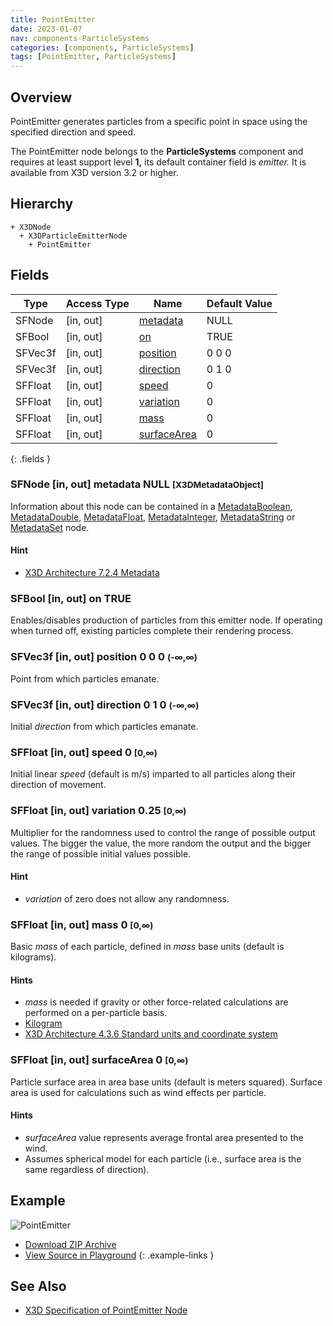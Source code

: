 ```yaml
---
title: PointEmitter
date: 2023-01-07
nav: components-ParticleSystems
categories: [components, ParticleSystems]
tags: [PointEmitter, ParticleSystems]
---
```

<style>
.post h3 {
  word-spacing: 0.2em;
}
</style>

## Overview

PointEmitter generates particles from a specific point in space using the specified direction and speed.

The PointEmitter node belongs to the **ParticleSystems** component and requires at least support level **1,** its default container field is *emitter.* It is available from X3D version 3.2 or higher.

## Hierarchy

```
+ X3DNode
  + X3DParticleEmitterNode
    + PointEmitter
```

## Fields

| Type | Access Type | Name | Default Value |
| ---- | ----------- | ---- | ------------- |
| SFNode | \[in, out\] | [metadata](#sfnode-in-out-metadata-null-x3dmetadataobject) | NULL  |
| SFBool | \[in, out\] | [on](#sfbool-in-out-on-true) | TRUE |
| SFVec3f | \[in, out\] | [position](#sfvec3f-in-out-position-0-0-0--) | 0 0 0  |
| SFVec3f | \[in, out\] | [direction](#sfvec3f-in-out-direction-0-1-0--) | 0 1 0  |
| SFFloat | \[in, out\] | [speed](#sffloat-in-out-speed-0-0) | 0  |
| SFFloat | \[in, out\] | [variation](#sffloat-in-out-variation-025-0) | 0 |
| SFFloat | \[in, out\] | [mass](#sffloat-in-out-mass-0-0) | 0  |
| SFFloat | \[in, out\] | [surfaceArea](#sffloat-in-out-surfacearea-0-0) | 0  |
{: .fields }

### SFNode [in, out] **metadata** NULL <small>[X3DMetadataObject]</small>

Information about this node can be contained in a [MetadataBoolean](/x_ite/components/core/metadataboolean/), [MetadataDouble](/x_ite/components/core/metadatadouble/), [MetadataFloat](/x_ite/components/core/metadatafloat/), [MetadataInteger](/x_ite/components/core/metadatainteger/), [MetadataString](/x_ite/components/core/metadatastring/) or [MetadataSet](/x_ite/components/core/metadataset/) node.

#### Hint

- [X3D Architecture 7.2.4 Metadata](https://www.web3d.org/specifications/X3Dv4/ISO-IEC19775-1v4-IS/Part01/components/core.html#Metadata)

### SFBool [in, out] **on** TRUE

Enables/disables production of particles from this emitter node. If operating when turned off, existing particles complete their rendering process.

### SFVec3f [in, out] **position** 0 0 0 <small>(-∞,∞)</small>

Point from which particles emanate.

### SFVec3f [in, out] **direction** 0 1 0 <small>(-∞,∞)</small>

Initial *direction* from which particles emanate.

### SFFloat [in, out] **speed** 0 <small>[0,∞)</small>

Initial linear *speed* (default is m/s) imparted to all particles along their direction of movement.

### SFFloat [in, out] **variation** 0.25 <small>[0,∞)</small>

Multiplier for the randomness used to control the range of possible output values. The bigger the value, the more random the output and the bigger the range of possible initial values possible.

#### Hint

- *variation* of zero does not allow any randomness.

### SFFloat [in, out] **mass** 0 <small>[0,∞)</small>

Basic *mass* of each particle, defined in *mass* base units (default is kilograms).

#### Hints

- *mass* is needed if gravity or other force-related calculations are performed on a per-particle basis.
- [Kilogram](https://en.wikipedia.org/wiki/Kilogram)
- [X3D Architecture 4.3.6 Standard units and coordinate system](https://www.web3d.org/specifications/X3Dv4/ISO-IEC19775-1v4-IS/Part01/concepts.html#Standardunitscoordinates)

### SFFloat [in, out] **surfaceArea** 0 <small>[0,∞)</small>

Particle surface area in area base units (default is meters squared). Surface area is used for calculations such as wind effects per particle.

#### Hints

- *surfaceArea* value represents average frontal area presented to the wind.
- Assumes spherical model for each particle (i.e., surface area is the same regardless of direction).

## Example

<x3d-canvas class="xr-button-br" src="https://create3000.github.io/media/examples/ParticleSystems/PointEmitter/PointEmitter.x3d" contentScale="auto" update="auto">
  <img src="https://create3000.github.io/media/examples/ParticleSystems/PointEmitter/screenshot.avif" alt="PointEmitter"/>
</x3d-canvas>

- [Download ZIP Archive](https://create3000.github.io/media/examples/ParticleSystems/PointEmitter/PointEmitter.zip)
- [View Source in Playground](/x_ite/playground/?url=https://create3000.github.io/media/examples/ParticleSystems/PointEmitter/PointEmitter.x3d)
{: .example-links }

## See Also

- [X3D Specification of PointEmitter Node](https://www.web3d.org/documents/specifications/19775-1/V4.0/Part01/components/particleSystems.html#PointEmitter)
